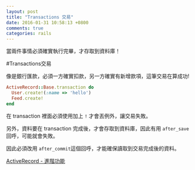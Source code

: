 ```yaml
---
layout: post
title: "Transactions 交易"
date: 2016-01-31 10:58:13 +0800
comments: true
categories: rails
---
```


當兩件事情必須確實執行完畢，才存取到資料庫！

<!-- more -->

#Transactions交易

像是銀行匯款，必須一方確實扣款，另一方確實有新增款項，這筆交易在算成功!

```ruby
ActiveRecord::Base.transaction do
  User.create!(:name => 'hello')
  Feed.create!
end
```

在 transaction 裡面必須使用加上 `!` 才會丟例外，讓交易失敗。

另外，資料要在 transaction 完成後，才會存取到資料庫，因此有用 `after_save` 回呼，可能就會失敗。

因此必須改用 `after_commit`這個回呼，才能確保讀取到交易完成後的資料。

[ActiveRecord - 進階功能](https://ihower.tw/rails4/activerecord-others.html)
